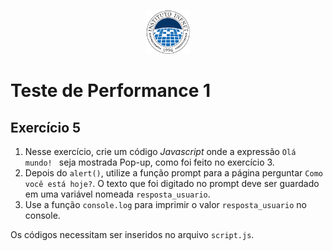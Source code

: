 <p align="center">
    <img src="assets/logo_infnet.png" width="70" height="70" />
</p>

# Teste de Performance 1

## Exercício 5

1. Nesse exercício, crie um código *Javascript* onde a expressão `Olá mundo! ` seja mostrada Pop-up, como foi feito no exercício 3. 
1. Depois do `alert()`, utilize a função prompt para a página perguntar `Como você está hoje?`. O texto que foi digitado no prompt deve ser guardado em uma variável nomeada `resposta_usuario`.
1. Use a função `console.log` para imprimir o valor `resposta_usuario` no console.

Os códigos necessitam ser inseridos no arquivo `script.js`.